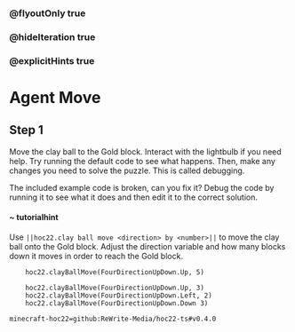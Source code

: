 ### @flyoutOnly true
### @hideIteration true
### @explicitHints true


# Agent Move

## Step 1
Move the clay ball to the Gold block. Interact with the lightbulb if you need help. Try running the default code to see what happens. Then, make any changes you need to solve the puzzle. This is called debugging.

The included example code is broken, can you fix it? Debug the code by running it to see what it does and then edit it to the correct solution.

#### ~ tutorialhint  
Use ``||hoc22.clay ball move <direction> by <number>||`` to move the clay ball onto the Gold block. Adjust the direction variable and how many blocks down it moves in order to reach the Gold block.

```ghost
    hoc22.clayBallMove(FourDirectionUpDown.Up, 5)
```
```template
    hoc22.clayBallMove(FourDirectionUpDown.Up, 3)
    hoc22.clayBallMove(FourDirectionUpDown.Left, 2)
    hoc22.clayBallMove(FourDirectionUpDown.Down 3)
```

```package
minecraft-hoc22=github:ReWrite-Media/hoc22-ts#v0.4.0
```